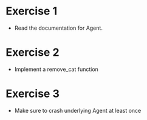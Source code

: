 # Exercise 1

* Read the documentation for Agent. 

# Exercise 2

* Implement a remove_cat function

# Exercise 3

* Make sure to crash underlying Agent at least once

